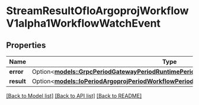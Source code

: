 # StreamResultOfIoArgoprojWorkflowV1alpha1WorkflowWatchEvent

## Properties

Name | Type | Description | Notes
------------ | ------------- | ------------- | -------------
**error** | Option<[**models::GrpcPeriodGatewayPeriodRuntimePeriodStreamError**](grpc.gateway.runtime.StreamError.md)> |  | [optional]
**result** | Option<[**models::IoPeriodArgoprojPeriodWorkflowPeriodV1alpha1PeriodWorkflowWatchEvent**](io.argoproj.workflow.v1alpha1.WorkflowWatchEvent.md)> |  | [optional]

[[Back to Model list]](../README.md#documentation-for-models) [[Back to API list]](../README.md#documentation-for-api-endpoints) [[Back to README]](../README.md)


